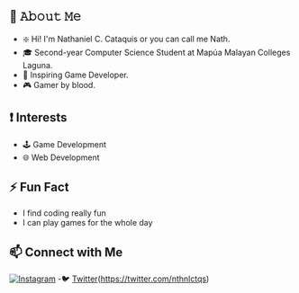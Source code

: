 ## :book: 𝙰𝚋𝚘𝚞𝚝 𝙼𝚎

 - :sparkle: Hi! I'm Nathaniel C. Cataquis or you can call me Nath.
 - 🎓 Second-year Computer Science Student at Mapúa Malayan Colleges Laguna.
 - 🎲 Inspiring Game Developer.
 - 🎮 Gamer by blood.

## ❗ Interests
- 🕹️ Game Development
- 🌐 Web Development

## ⚡ Fun Fact
- I find coding really fun
- I can play games for the whole day
 
## 📫 Connect with Me
[![Instagram](https://img.shields.io/badge/Follow-Me!-E4405F?style=for-the-badge&logo=instagram)](https://www.instagram.com/notnath.jpeg/)
-🐦 [Twitter](https://img.shields.io/badge/Follow!-E4405F?style=for-the-badge&logo=twitter)(https://twitter.com/nthnlctqs)
